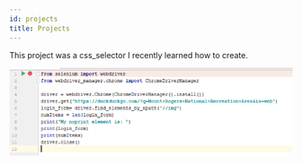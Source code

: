 ```yaml
---
id: projects
title: Projects
---
```


This project was a css_selector I recently learned how to create. 

![My project](./assets/project.png)
